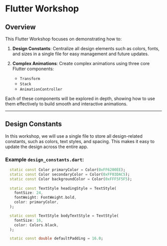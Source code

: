 # Flutter Workshop

## Overview

This Flutter Workshop focuses on demonstrating how to:

1. **Design Constants**: Centralize all design elements such as colors, fonts, and sizes in a single file for easy management and future updates.
   
2. **Complex Animations**: Create complex animations using three core Flutter components:
    - `Transform`
    - `Stack`
    - `AnimationController`

Each of these components will be explored in depth, showing how to use them effectively to build smooth and interactive animations.

---

## Design Constants

In this workshop, we will use a single file to store all design-related constants, such as colors, text styles, and spacing. This makes it easy to update the design across the entire app.

### Example `design_constants.dart`:

```dart
  static const Color primaryColor = Color(0xFF6200EE);
  static const Color secondaryColor = Color(0xFF03DAC5);
  static const Color backgroundColor = Color(0xFFF5F5F5);
  
  static const TextStyle headingStyle = TextStyle(
    fontSize: 24,
    fontWeight: FontWeight.bold,
    color: primaryColor,
  );

  static const TextStyle bodyTextStyle = TextStyle(
    fontSize: 16,
    color: Colors.black,
  );

  static const double defaultPadding = 16.0;

